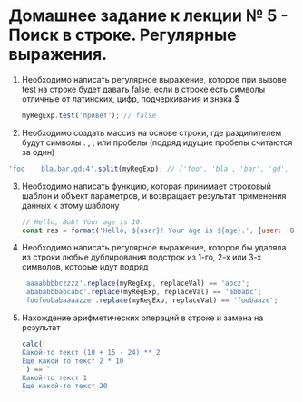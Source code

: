 # Домашнее задание к лекции № 5 - Поиск в строке. Регулярные выражения.

1. Необходимо написать регулярное выражение, которое при вызове test на строке будет давать false,
   если в строке есть символы отличные от латинских, цифр, подчеркивания и знака $

   ```js
   myRegExp.test('привет'); // false
   ```

2.  Необходимо создать массив на основе строки, где раздилителем будут символы . , ; или пробелы (подряд идущие пробелы считаются за один)

   ```js
   'foo    bla.bar,gd;4'.split(myRegExp); // ['foo', 'bla', 'bar', 'gd', '4']
   ```

3. Необходимо написать функцию, которая принимает строковый шаблон и объект параметров, и возвращает результат применения данных к этому шаблону

   ```js
   // Hello, Bob! Your age is 10.
   const res = format('Hello, ${user}! Your age is ${age}.', {user: 'Bob', age: 10});
   ```

4. Необходимо написать регулярное выражение, которое бы удаляла из строки любые дублирования подстрок из 1-го, 2-х или 3-х символов, которые идут подряд

   ```js
   'aaaabbbbczzzz'.replace(myRegExp, replaceVal) == 'abcz';
   'abababbbabcabc'.replace(myRegExp, replaceVal) == 'abbabc';
   'foofoobabaaaazze'.replace(myRegExp, replaceVal) == 'foobaaze';
   ```

5. Нахождение арифметических операций в строке и замена на результат

   ```js
   calc(`
   Какой-то текст (10 + 15 - 24) ** 2
   Еще какой то текст 2 * 10
   `) == `
   Какой-то текст 1
   Еще какой-то текст 20
   `
   ```